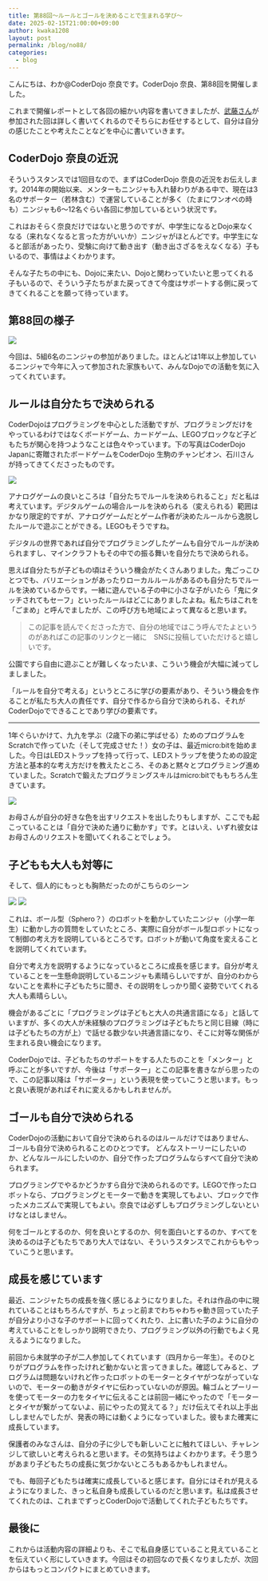 ```yaml
---
title: 第88回〜ルールとゴールを決めることで生まれる学び〜
date: 2025-02-15T21:00:00+09:00
author: kwaka1208
layout: post
permalink: /blog/no88/
categories:
  - blog
---
```

こんにちは、わか@CoderDojo 奈良です。CoderDojo 奈良、第88回を開催しました。

これまで開催レポートとして各回の細かい内容を書いてきましたが、[武藤さん](https://x.com/610t)が参加された回は詳しく書いてくれるのでそちらにお任せするとして、自分は自分の感じたことや考えたことなどを中心に書いていきます。

## CoderDojo 奈良の近況
そういうスタンスでは1回目なので、まずはCoderDojo 奈良の近況をお伝えします。2014年の開始以来、メンターもニンジャも入れ替わりがある中で、現在は3名のサポーター（若林含む）で運営していることが多く（たまにワンオペの時も）ニンジャも6〜12名ぐらい各回に参加しているという状況です。

これはおそらく奈良だけではないと思うのですが、中学生になるとDojo来なくなる（来れなくなると言った方がいいか）ニンジャがほとんどです。中学生になると部活があったり、受験に向けて動き出す（動き出さざるをえなくなる）子もいるので、事情はよくわかります。

そんな子たちの中にも、Dojoに来たい、Dojoと関わっていたいと思ってくれる子もいるので、そういう子たちがまた戻ってきて今度はサポートする側に戻ってきてくれることを願って待っています。

## 第88回の様子

![](/assets/images/2025/02/01.jpg)

今回は、5組6名のニンジャの参加がありました。ほとんどは1年以上参加しているニンジャで今年に入って参加された家族もいて、みんなDojoでの活動を気に入ってくれています。

## ルールは自分たちで決められる
CoderDojoはプログラミングを中心とした活動ですが、プログラミングだけをやっているわけではなくボードゲーム、カードゲーム、LEGOブロックなど子どもたちが関心を持つようなことは色々やっています。下の写真はCoderDojo Japanに寄贈されたボードゲームをCoderDojo 生駒のチャンピオン、石川さんが持ってきてくださったものです。

![](/assets/images/2025/02/02.jpg)

アナログゲームの良いところは「自分たちでルールを決められること」だと私は考えています。デジタルゲームの場合ルールを決められる（変えられる）範囲はかなり限定的ですが、アナログゲームだとゲーム作者が決めたルールから逸脱したルールで遊ぶことができる。LEGOもそうですね。

デジタルの世界であれば自分でプログラミングしたゲームも自分でルールが決められますし、マインクラフトもその中での振る舞いを自分たちで決められる。

思えば自分たちが子どもの頃はそういう機会がたくさんありました。鬼ごっこひとつでも、バリエーションがあったりローカルルールがあるのも自分たちでルールを決めているからです。一緒に遊んでいる子の中に小さな子がいたら「鬼にタッチされてもセーフ」といったルールはどこにありましたよね。私たちはこれを「ごまめ」と呼んでましたが、この呼び方も地域によって異なると思います。

> この記事を読んでくださった方で、自分の地域ではこう呼んでたよというのがあればこの記事のリンクと一緒に　SNSに投稿していただけると嬉しいです。

公園ですら自由に遊ぶことが難しくなったいま、こういう機会が大幅に減ってしましました。

「ルールを自分で考える」というところに学びの要素があり、そういう機会を作ることが私たち大人の責任です、自分で作るから自分で決められる、それがCoderDojoでできることであり学びの要素です。

---
1年ぐらいかけて、九九を学ぶ（2歳下の弟に学ばせる）ためのプログラムをScratchで作っていた（そして完成させた！）女の子は、最近micro:bitを始めました。今日はLEDストラップを持って行って、LEDストラップを使うための設定方法と基本的な考え方だけを教えたところ、そのあと黙々とプログラミング進めていました。Scratchで鍛えたプログラミングスキルはmicro:bitでももちろん生きています。

![](/assets/images/2025/02/03.jpg)

お母さんが自分の好きな色を出すリクエストを出したりもしますが、ここでも起こっていることは「自分で決めた通りに動かす」です。とはいえ、いずれ彼女はお母さんのリクエストを聞いてくれることでしょう。

## 子どもも大人も対等に
そして、個人的にもっとも胸熱だったのがこちらのシーン

![](/assets/images/2025/02/04.jpg)
![](/assets/images/2025/02/05.jpg)

これは、ボール型（Sphero？）のロボットを動かしていたニンジャ（小学一年生）に動かし方の質問をしていたところ、実際に自分がボール型ロボットになって制御の考え方を説明しているところです。ロボットが動いて角度を変えることを説明してくれています。

自分で考え方を説明するようになっているところに成長を感じます。自分が考えていることを一生懸命説明しているニンジャも素晴らしいですが、自分のわからないことを素朴に子どもたちに聞き、その説明をしっかり聞く姿勢でいてくれる大人も素晴らしい。

機会があるごとに「プログラミングは子どもと大人の共通言語になる」と話していますが、多くの大人が未経験のプログラミングは子どもたちと同じ目線（時には子どもたちの方が上）で話せる数少ない共通言語になり、そこに対等な関係が生まれる良い機会になります。

CoderDojoでは、子どもたちのサポートをする人たちのことを「メンター」と呼ぶことが多いですが、今後は「サポーター」とこの記事を書きながら思ったので、この記事以降は「サポーター」という表現を使っていこうと思います。もっと良い表現があればそれに変えるかもしれませんが。

## ゴールも自分で決められる
CoderDojoの活動において自分で決められるのはルールだけではありません、ゴールも自分で決められることのひとつです。
どんなストーリーにしたいのか、どんなルールにしたいのか、自分で作ったプログラムならすべて自分で決められます。

プログラミングでやるかどうかすら自分で決められるのです。LEGOで作ったロボットなら、プログラミングとモーターで動きを実現してもよい、ブロックで作ったメカニズムで実現してもよい。奈良では必ずしもプログラミングしないといけなとはしません。

何をゴールとするのか、何を良いとするのか、何を面白いとするのか、すべてを決めるのは子どもたちであり大人ではない、そういうスタンスでこれからもやっていこうと思います。

## 成長を感じています
最近、ニンジャたちの成長を強く感じるようになりました。それは作品の中に現れていることはもちろんですが、ちょっと前までわちゃわちゃ動き回っていた子が自分より小さな子のサポートに回ってくれたり、上に書いた子のように自分の考えていることをしっかり説明できたり、プログラミング以外の行動でもよく見えるようになりました。

前回から未就学の子が二人参加してくれています（四月から一年生）。そのひとりがプログラムを作ったけれど動かないと言ってきました。確認してみると、プログラムは問題ないけれど作ったロボットのモーターとタイヤがつながっていないので、モーターの動きがタイヤに伝わっていないのが原因。輪ゴムとプーリーを使ってモーターの力をタイヤに伝えることは前回一緒にやったので「モーターとタイヤが繋がってないよ、前にやったの覚えてる？」だけ伝えてそれ以上手出ししませんでしたが、発表の時には動くようになっていました。彼もまた確実に成長しています。

保護者のみなさんは、自分の子に少しでも新しいことに触れてほしい、チャレンジして欲しいと考えられると思います。その気持ちはよくわかります。そう思うがあまり子どもたちの成長に気づかないところもあるかもしれません。

でも、毎回子どもたちは確実に成長していると感じます。自分にはそれが見えるようになりました、きっと私自身も成長しているのだと思います。私は成長させてくれたのは、これまでずっとCoderDojoで活動してくれた子どもたちです。

## 最後に
これからは活動内容の詳細よりも、そこで私自身感じていること見えていることを伝えていく形にしていきます。今回はその初回なので長くなりましたが、次回からはもっとコンパクトにまとめていきます。